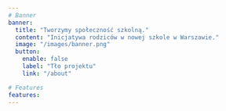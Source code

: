 ```yaml
---
# Banner
banner:
  title: "Tworzymy społeczność szkolną."
  content: "Inicjatywa rodziców w nowej szkole w Warszawie."
  image: "/images/banner.png"
  button:
    enable: false
    label: "Tło projektu"
    link: "/about"

# Features
features:
---
```

